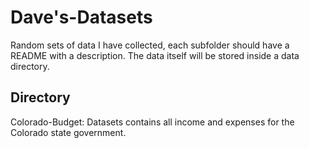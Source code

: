 # Dave's-Datasets
Random sets of data I have collected, each subfolder should have a README with a description. The data itself will be stored inside a data directory.

## Directory
Colorado-Budget: Datasets contains all income and expenses for the Colorado state government.
